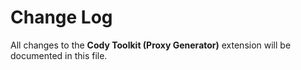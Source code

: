 # Change Log

All changes to the **Cody Toolkit (Proxy Generator)** extension will be documented in this file.
